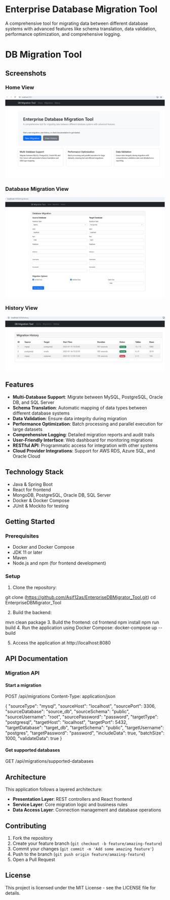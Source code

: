 # Enterprise Database Migration Tool

A comprehensive tool for migrating data between different database systems with advanced features like schema translation, data validation, performance optimization, and comprehensive logging.

# DB Migration Tool

## Screenshots

### Home View
![Home View](dbtoolHomeview.JPG)

### Database Migration View
![Database Migration View](dbtoolDatabasemigrationview.JPG)

### History View
![History View](dbtoolHistoryview.JPG)


## Features

- **Multi-Database Support**: Migrate between MySQL, PostgreSQL, Oracle DB, and SQL Server
- **Schema Translation**: Automatic mapping of data types between different database systems
- **Data Validation**: Ensure data integrity during migration
- **Performance Optimization**: Batch processing and parallel execution for large datasets
- **Comprehensive Logging**: Detailed migration reports and audit trails
- **User-Friendly Interface**: Web dashboard for monitoring migrations
- **RESTful API**: Programmatic access for integration with other systems
- **Cloud Provider Integrations**: Support for AWS RDS, Azure SQL, and Oracle Cloud

## Technology Stack

- Java & Spring Boot
- React for frontend
- MongoDB, PostgreSQL, Oracle DB, SQL Server
- Docker & Docker Compose
- JUnit & Mockito for testing

## Getting Started

### Prerequisites

- Docker and Docker Compose
- JDK 11 or later
- Maven
- Node.js and npm (for frontend development)

### Setup

1. Clone the repository:

git clone (https://github.com/Asif12as/EnterpriseDBMigrator_Tool.git)
cd EnterpriseDBMigrator_Tool

2. Build the backend:

mvn clean package
3. Build the frontend:
cd frontend
npm install
npm run build
4. Run the application using Docker Compose: docker-compose up --build


5. Access the application at http://localhost:8080

## API Documentation

### Migration API

#### Start a migration

POST /api/migrations
Content-Type: application/json

{
"sourceType": "mysql",
"sourceHost": "localhost",
"sourcePort": 3306,
"sourceDatabase": "source_db",
"sourceSchema": "public",
"sourceUsername": "root",
"sourcePassword": "password",
"targetType": "postgresql",
"targetHost": "localhost",
"targetPort": 5432,
"targetDatabase": "target_db",
"targetSchema": "public",
"targetUsername": "postgres",
"targetPassword": "password",
"includeData": true,
"batchSize": 1000,
"validateData": true
}

#### Get supported databases

GET /api/migrations/supported-databases


## Architecture

This application follows a layered architecture:

- **Presentation Layer**: REST controllers and React frontend
- **Service Layer**: Core migration logic and business rules
- **Data Access Layer**: Connection management and database operations

## Contributing

1. Fork the repository
2. Create your feature branch (`git checkout -b feature/amazing-feature`)
3. Commit your changes (`git commit -m 'Add some amazing feature'`)
4. Push to the branch (`git push origin feature/amazing-feature`)
5. Open a Pull Request

## License

This project is licensed under the MIT License - see the LICENSE file for details.
